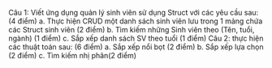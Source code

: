 Câu 1: Viết ứng dụng quản lý sinh viên sử dụng Struct với các yêu cầu sau: (4 điểm)
a. Thực hiện CRUD một danh sách sinh viên lưu trong 1 mảng chứa các Struct sinh viên (2 điểm)
b. Tìm kiếm những Sinh viên theo (Tên, tuổi, ngành) (1 điểm)
c. Sắp xếp danh sách SV theo tuổi (1 điểm)
Câu 2: thực hiện các thuật toán sau: (6 điểm)
a. Sắp xếp nổi bọt (2 điểm)
b. Sắp xếp lựa chọn (2 điểm)
c. Tìm kiếm nhị phân(2 điểm)
